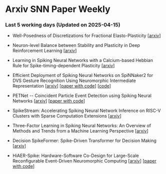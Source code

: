 # Arxiv SNN Paper Weekly


 ### **Last 5 working days (Updated on 2025-04-15)** 


- Well-Posedness of Discretizations for Fractional Elasto-Plasticity [[arxiv](https://arxiv.org/abs/2504.08450)]

- Neuron-level Balance between Stability and Plasticity in Deep Reinforcement Learning [[arxiv](https://arxiv.org/abs/2504.08000)]

- Learning in Spiking Neural Networks with a Calcium-based Hebbian Rule for Spike-timing-dependent Plasticity [[arxiv](https://arxiv.org/abs/2504.06796)]

- Efficient Deployment of Spiking Neural Networks on SpiNNaker2 for DVS Gesture Recognition Using Neuromorphic Intermediate Representation [[arxiv](https://arxiv.org/abs/2504.06748)] [[paper with code](https://paperswithcode.com/paper/efficient-deployment-of-spiking-neural)] [[code](https://gitlab.com/Sirine_Arfa/deep-snn-deployment-on-spinnaker2-single-chip-using-nir)]

- PETNet -- Coincident Particle Event Detection using Spiking Neural Networks [[arxiv](https://arxiv.org/abs/2504.06730)] [[paper with code](https://paperswithcode.com/paper/petnet-coincident-particle-event-detection)]

- SpikeStream: Accelerating Spiking Neural Network Inference on RISC-V Clusters with Sparse Computation Extensions [[arxiv](https://arxiv.org/abs/2504.06134)]

- Three-Factor Learning in Spiking Neural Networks: An Overview of Methods and Trends from a Machine Learning Perspective [[arxiv](https://arxiv.org/abs/2504.05341)]

- Decision SpikeFormer: Spike-Driven Transformer for Decision Making [[arxiv](https://arxiv.org/abs/2504.03800)]

- HiAER-Spike: Hardware-Software Co-Design for Large-Scale Reconfigurable Event-Driven Neuromorphic Computing [[arxiv](https://arxiv.org/abs/2504.03671)] [[paper with code](https://paperswithcode.com/paper/hiaer-spike-hardware-software-co-design-for)]

